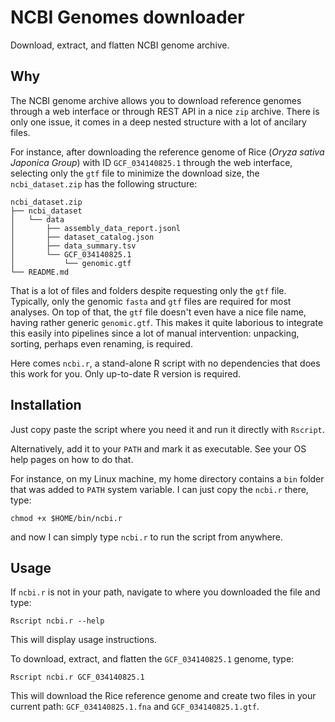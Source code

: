 # NCBI Genomes downloader

Download, extract, and flatten NCBI genome archive.


## Why

The NCBI genome archive allows you to download reference genomes through a web interface or through
REST API in a nice `zip` archive.
There is only one issue, it comes in a deep nested structure with a lot of ancilary files.

For instance, after downloading the reference genome of Rice (_Oryza sativa Japonica Group_) with ID `GCF_034140825.1` through the web interface, selecting only the `gtf` file to minimize the download size, the `ncbi_dataset.zip` has the following structure:

```
ncbi_dataset.zip
├── ncbi_dataset
│   └── data
│       ├── assembly_data_report.jsonl
│       ├── dataset_catalog.json
│       ├── data_summary.tsv
│       └── GCF_034140825.1
│           └── genomic.gtf
└── README.md
```

That is a lot of files and folders despite requesting only the `gtf` file.
Typically, only the genomic `fasta` and `gtf` files are required for most analyses.
On top of that, the `gtf` file doesn't even have a nice file name,
having rather generic `genomic.gtf`.
This makes it quite laborious to integrate this easily into pipelines
since a lot of manual intervention: unpacking, sorting, perhaps even renaming, is required.

Here comes `ncbi.r`, a stand-alone R script with no dependencies that does this work for you.
Only up-to-date R version is required.

## Installation

Just copy paste the script where you need it and run it directly with `Rscript`.

Alternatively, add it to your `PATH` and mark it as executable.
See your OS help pages on how to do that.

For instance, on my Linux machine, my home directory contains a `bin` folder that was added to `PATH` system variable. I can just copy the `ncbi.r` there, type:

```
chmod +x $HOME/bin/ncbi.r
```

and now I can simply type `ncbi.r` to run the script from anywhere.

## Usage

If `ncbi.r` is not in your path, navigate to where you downloaded the file and type:

```
Rscript ncbi.r --help
```

This will display usage instructions.

To download, extract, and flatten the `GCF_034140825.1` genome, type:

```
Rscript ncbi.r GCF_034140825.1
```

This will download the Rice reference genome and create two files in your current path:
`GCF_034140825.1.fna` and `GCF_034140825.1.gtf`.
